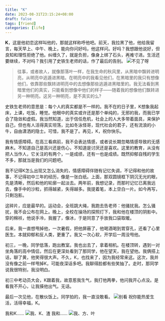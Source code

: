 ```yaml
---
title: "K"
date: 2023-08-31T23:15:24+08:00
draft: false
tags: [friend]
categories: [life]
---
```

**K**，这是他初恋这样叫他的，那就这样称呼他吧。前天，我拉黑了他，他给我留言，每天早上、中午、晚上，能向你问好吗，他这样问。好吗？我想跟他说好，但良知和理性拒绝了他。纠缠久了，就是负担，像身上绑了石头，再难寸进。生活还要继续，不对吗？我引用了史铁生老师的话，作了最后的告别。
![不见了呀](https://cdn.mahaoliang.tech/images/202308312343218.jpg)
>往事，或者故人，就像那落叶一样，在我生命的秋风里，从黑暗中飘转进明亮，从明亮中逃遁进黑暗。在明亮中的我看见他们，在黑暗里的我只有想像他们，依靠那些飘转进明亮中的去想像那些逃遁进黑暗里的。我无法看到黑暗里他们的真实，只能看到想像中他们的样子——随着我的想像他们飘转进另一种明亮。这另一种明亮，是不真实的么?

史铁生老师的意思是：每个人的真实都是不一样的。我不在的日子里，K想象我起床，上课，吃饭，睡觉。他眼中的真实或许还是那个单纯的，无邪的我，而我已学会了隐敛和虚假。我当然知道，出于信任危机，社会上的人大多带着面具，来保护自己，但也有人活得真实坦荡，比如冬泳怪哥，现代社会的君子，还有流浪的小牛，自由潇洒的隐士。可惜，我不是了。再见，K，祝你快乐。

我有情感障碍。在高三看病前，我不会表达情感，或者说长期忽略情感导致的无感麻木。不知道自己是高兴还是伤心，不知道是讨厌还是喜欢。这里的教育，从没有把人当作人，它关注的有两个，一是成绩，还有一也是成绩。既然抑郁自残的学生不多，那就当是我们的问题吧。

我不记得K怎么出现又怎么消失的，情感障碍伴随有记忆失调，不记得和他的故事，不记得初中三年的经历，像是一张白纸。上面，那双圆镜框下阴沉无光的眼，先是清晰，然后和他的轮廓一起淡去。两年前，我想记录，而那时记忆已离我远去，像手中的沙粒，抓得越紧，失得越多。我提着笔，本上空白一片。如今再写，只剩泡影。

这碎片，应是最早的。运动会，全班跳大绳，我跑去告老师：他骚扰我。怎么骚扰，我不会公布在网上。晚上，全校在操场的探照灯下，我和他在楼顶的阴影中。穿的棉袄，他说手冷，我握了，像冰，于是同意了手放我口袋取暖。

后来，我一直想甩掉他，一次暑假，把他屏蔽了，他喝酒喝到胃穿孔，还看了心里医生。本就抑郁和反人类，更重了。我又一次心软，开学后一周没甩他。

初三，一晚，同学低落，跑出教室。我也出去了，拿着相机。在楼顶转，遇到一对坐角落的高中情侣，然后在更深处看到了那同学，他在望天，我在望他。我俩搭上话，聊了黄，他笑得很大声。不久，K，也找来了，因为我经常来这。这次，我并没有像之前一样甩掉K，可能夜深话多吧。我聊得脸都有些笑抽了。走时，那同学说我很特别，我没明白。

初三中考动员大会，K跟着我，故意惹我生气，我打他两拳，他问我开心点没。是看我不开心，让我揍他出气。无话。

最后一次见他，在散伙饭上。同学拍的，我一直没敢看。
![别看](https://cdn.mahaoliang.tech/images/202309011342798.jpg)
祝你能热爱生活，活得幸福，K。

我和K……
![我、K、渣](https://cdn.mahaoliang.tech/images/202309011347776.jpg)
我和……
![我、方、叶](https://cdn.mahaoliang.tech/images/202309011347775.jpg)
